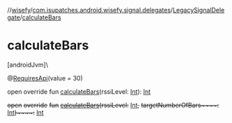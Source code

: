 //[wisefy](../../../index.md)/[com.isupatches.android.wisefy.signal.delegates](../index.md)/[LegacySignalDelegate](index.md)/[calculateBars](calculate-bars.md)

# calculateBars

[androidJvm]\

@[RequiresApi](https://developer.android.com/reference/kotlin/androidx/annotation/RequiresApi.html)(value = 30)

open override fun [calculateBars](calculate-bars.md)(rssiLevel: [Int](https://kotlinlang.org/api/latest/jvm/stdlib/kotlin/-int/index.html)): [Int](https://kotlinlang.org/api/latest/jvm/stdlib/kotlin/-int/index.html)

~~open~~ ~~override~~ ~~fun~~ [~~calculateBars~~](calculate-bars.md)~~(~~~~rssiLevel~~~~:~~ [Int](https://kotlinlang.org/api/latest/jvm/stdlib/kotlin/-int/index.html)~~,~~ ~~targetNumberOfBars~~~~:~~ [Int](https://kotlinlang.org/api/latest/jvm/stdlib/kotlin/-int/index.html)~~)~~~~:~~ [Int](https://kotlinlang.org/api/latest/jvm/stdlib/kotlin/-int/index.html)
